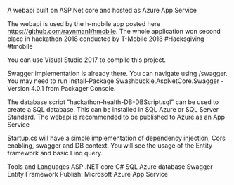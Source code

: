 A webapi built on ASP.Net core and hosted as Azure App Service
 
The webapi is used by the h-mobile app posted here https://github.com/raynman1/hmobile. 
The whole application won second place in hackathon 2018 conducted by T-Mobile 2018
#Hacksgiving #tmobile

You can use Visual Studio 2017 to compile this project.

Swagger implementation is already there. You can navigate using <root url>/swagger. 
You may need to run Install-Package Swashbuckle.AspNetCore.Swagger -Version 4.0.1 from Packager Console.

The database script "hackathon-health-DB-DBScript.sql" can be used to create a SQL database. This can be installed in SQL Azure or SQL Server Standard.
The webapi is recommended to be published to Azure as an App Service

Startup.cs will have a simple implementation of dependency injection, Cors enabling, swagger and DB context.
You will see the usage of the Entity framework and basic Linq query.

Tools and Languages
ASP .NET core 
C#
SQL Azure database
Swagger
Entity Framework
Publish:
Microsoft Azure App Service
